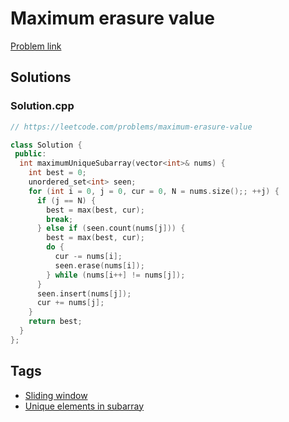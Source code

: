 # Maximum erasure value

[Problem link](https://leetcode.com/problems/maximum-erasure-value)

## Solutions


### Solution.cpp
```cpp
// https://leetcode.com/problems/maximum-erasure-value

class Solution {
 public:
  int maximumUniqueSubarray(vector<int>& nums) {
    int best = 0;
    unordered_set<int> seen;
    for (int i = 0, j = 0, cur = 0, N = nums.size();; ++j) {
      if (j == N) {
        best = max(best, cur);
        break;
      } else if (seen.count(nums[j])) {
        best = max(best, cur);
        do {
          cur -= nums[i];
          seen.erase(nums[i]);
        } while (nums[i++] != nums[j]);
      }
      seen.insert(nums[j]);
      cur += nums[j];
    }
    return best;
  }
};
```
## Tags

* [Sliding window](/Collections/sliding-window.md#sliding-window)
* [Unique elements in subarray](/Collections/unique-elements-in-subarray.md#unique-elements-in-subarray)
